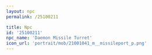 ```yaml
---
layout: npc
permalink: /25100211

title: Npc
id: '25100211'
npc_name: 'Daemon Missile Turret'
icon_url: 'portrait/mob/21001041_m__missileport_p.png'
---
```

